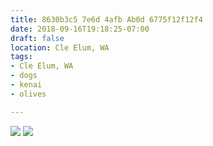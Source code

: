 ```yaml
---
title: 8630b3c5 7e6d 4afb Ab0d 6775f12f12f4
date: 2018-09-16T19:18:25-07:00
draft: false
location: Cle Elum, WA
tags:
- Cle Elum, WA
- dogs
- kenai
- olives

---
```



![](https://d17enza3bfujl8.cloudfront.net/DSCF0491.jpg)
![](https://d17enza3bfujl8.cloudfront.net/DSCF0514.jpg)

